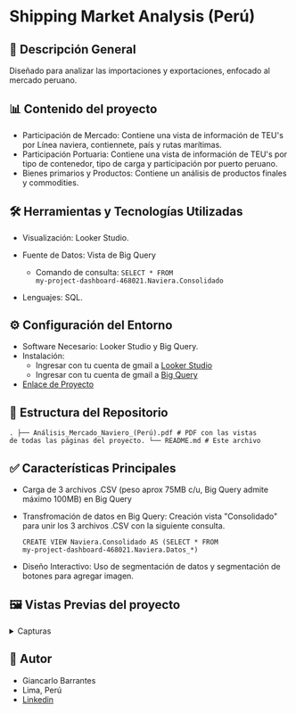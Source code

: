 # Shipping Market Analysis (Perú)

## 📃 Descripción General
Diseñado para analizar las importaciones y exportaciones, enfocado al mercado peruano.


## 📊 Contenido del proyecto
  - Participación de Mercado: Contiene una vista de información de TEU's por Línea naviera, contiennete, país y rutas marítimas.
  - Participación Portuaria: Contiene una vista de información de TEU's por tipo de contenedor, tipo de carga y participación por puerto peruano.
  - Bienes primarios y Productos: Contiene un análisis de productos finales y commodities.


## 🛠️ Herramientas y Tecnologías Utilizadas
- Visualización: Looker Studio.
- Fuente de Datos: Vista de Big Query
  - Comando de consulta: <code>SELECT * FROM my-project-dashboard-468021.Naviera.Consolidado</code>


- Lenguajes: SQL.


## ⚙️ Configuración del Entorno
- Software Necesario: Looker Studio y Big Query.
- Instalación:
  - Ingresar con tu cuenta de gmail a [Looker Studio](https://lookerstudio.google.com/overview)
  - Ingresar con tu cuenta de gmail a [Big Query](https://cloud.google.com/bigquery?utm_source=google&utm_medium=cpc&utm_campaign=latam-LATAM-all-es-dr-SKWS-all-all-trial-b-dr-1710136-LUAC0020579&utm_content=text-ad-none-any-DEV_c-CRE_688140023012-ADGP_Hybrid+%7C+SKWS+-+BRO+%7C+Txt_Usecases-Big+Query-KWID_43700079279114646-kwd-35927591586&utm_term=KW_big%20query-ST_big+query&gclsrc=aw.ds&gad_source=1&gad_campaignid=20946471024&gclid=EAIaIQobChMI0PamzJ_FjwMVxkVIAB3DahxvEAAYASAAEgK_m_D_BwE)
- [Enlace de Proyecto](https://lookerstudio.google.com/reporting/586bef1d-15bd-47a8-a943-0ab27c5edd9e)


## 📂 Estructura del Repositorio
<code>.
  ├── Análisis_Mercado_Naviero_(Perú).pdf     # PDF con las vistas de todas las páginas del proyecto.
  └── README.md                               # Este archivo
</code>


## ✅ Características Principales
- Carga de 3 archivos .CSV (peso aprox 75MB c/u, Big Query admite máximo 100MB) en Big Query
- Transfromación de datos en Big Query: Creación vista "Consolidado" para unir los 3 archivos .CSV con la siguiente consulta.

  
  <code>CREATE VIEW Naviera.Consolidado AS (SELECT * FROM my-project-dashboard-468021.Naviera.Datos_*)</code> 


- Diseño Interactivo: Uso de segmentación de datos y segmentación de botones para agregar imagen.


## 🖼️ Vistas Previas del proyecto
<details>
  <summary>Capturas</summary>
  Importación  
  <img width="1607" height="1050" alt="image" src="https://github.com/user-attachments/assets/a37ffab7-eeb0-46e0-875b-df7a73d185f5" />
  Exportación
  <img width="1671" height="947" alt="image" src="https://github.com/user-attachments/assets/0e159bf6-bbb0-4cf8-9ae6-7a7373e7a561" />
</details>


## 👤 Autor
- Giancarlo Barrantes
- Lima, Perú
- [Linkedin](https://www.linkedin.com/in/gb25/)
